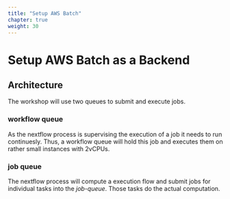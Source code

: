 ```yaml
---
title: "Setup AWS Batch"
chapter: true
weight: 30
---
```


# Setup AWS Batch as a Backend


## Architecture

The workshop will use two queues to submit and execute jobs.

### workflow queue

As the nextflow process is supervising the execution of a job it needs to run continuesly. Thus, a workflow queue will hold this job and executes them on rather small instances with 2vCPUs.

### job queue

The nextflow process will compute a execution flow and submit jobs for individual tasks into the *job-queue*. Those tasks do the actual computation.
